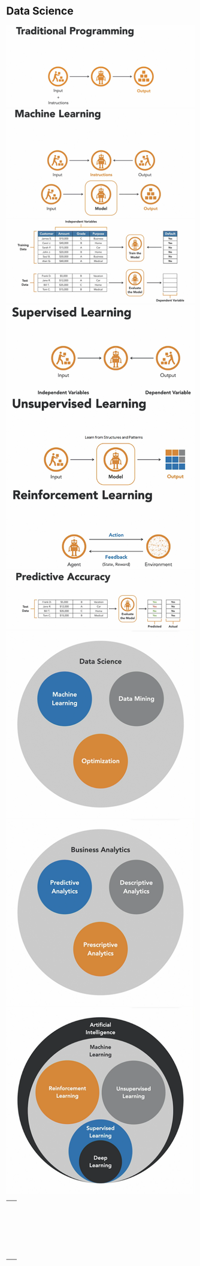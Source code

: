 # Data Science

![Traditional programming](Image/Traditional.png)
![Traditional programming](Image/MachineLearning.png)
![Traditional programming](Image/TrainTest.png)
![Traditional programming](Image/Learning.png)
![Traditional programming](Image/Accuracy.png)
![Traditional programming](Image/DataScience.png)
![Traditional programming](Image/BusinessAnalytics.png)
![Traditional programming](Image/AI.png)

<table>
  <tr><td colspan=2><img href="Image/Traditional.png"></td></tr>
  <tr><td colspan=2><img href="Image/MachineLearning.png"></td></tr>
  <tr><td colspan=2><img href="Image/TrainTest.png"></td></tr>
  <tr><td colspan=2><img href="Image/Learning.png"></td></tr>
  <tr><td colspan=2><img href="Image/Accuracy.png"></td></tr>
  <tr><td><img href="Image/DataScience.png"></td><td><img href="Image/BusinessAnalytics.png"></td></tr>
  <tr><td colspan=2><img href="Image/AI.png"></td></tr>
</table>

